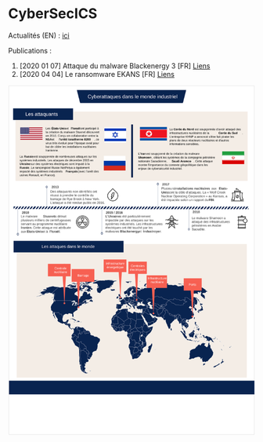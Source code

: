 # CyberSecICS
Actualités (EN) :
[ici](News/news.md)

Publications :

1. [2020 01 07] Attaque du malware Blackenergy 3 [FR] [Liens](https://github.com/CyberICS/CyberICS.github.io/blob/master/Publications/2020_01_07_BLACKENERGY_V3.pdf)
2. [2020 04 04] Le ransomware EKANS [FR] [Liens](https://github.com/CyberICS/CyberICS.github.io/blob/master/Publications/2020_04_04_EKANS_RANSOMWARE.pdf)

![Les cyberattaques dans le monde industriel](Content/menaces.svg?raw=true)
